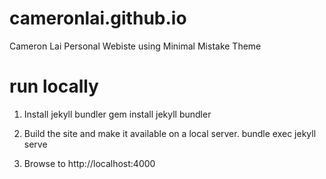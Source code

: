 # cameronlai.github.io
Cameron Lai Personal Webiste using Minimal Mistake Theme

# run locally

1. Install jekyll bundler
gem install jekyll bundler

2. Build the site and make it available on a local server.
bundle exec jekyll serve

3. Browse to http://localhost:4000